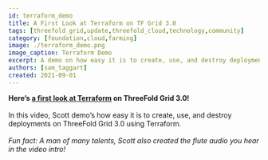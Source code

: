 ```yaml
---
id: terraform_demo
title: A First Look at Terraform on TF Grid 3.0
tags: [threefold_grid,update,threefold_cloud,technology,community]
category: [foundation,cloud,farming]
image: ./terraform_demo.png
image_caption: Terraform Demo
excerpt: A demo on how easy it is to create, use, and destroy deployments on TF Grid 3.0 using Terraform.
authors: [sam_taggart]
created: 2021-09-01
---
```


**Here’s [a first look at Terraform](https://youtu.be/uPKM1Ta3tvY) on ThreeFold Grid 3.0!**
<br/>
<br/>
In this video, Scott demo’s how easy it is to create, use, and destroy deployments on ThreeFold Grid 3.0 using Terraform.
<br/>
<br/>
*Fun fact: A man of many talents, Scott also created the flute audio you hear in the video intro!*